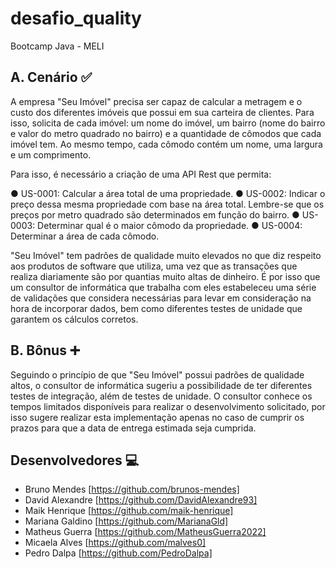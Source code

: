 # desafio_quality
Bootcamp Java - MELI

## A. Cenário :white_check_mark:

A empresa "Seu Imóvel" precisa ser capaz de calcular a metragem e o custo dos
diferentes imóveis que possui em sua carteira de clientes.
Para isso, solicita de cada imóvel: um nome do imóvel, um bairro (nome do bairro e
valor do metro quadrado no bairro) e a quantidade de cômodos que cada imóvel tem.
Ao mesmo tempo, cada cômodo contém um nome, uma largura e um comprimento.

Para isso, é necessário a criação de uma API Rest que permita:

● US-0001: Calcular a área total de uma propriedade.
● US-0002: Indicar o preço dessa mesma propriedade com base na área total.
Lembre-se que os preços por metro quadrado são determinados em função do bairro.
● US-0003: Determinar qual é o maior cômodo da propriedade.
● US-0004: Determinar a área de cada cômodo.

"Seu Imóvel" tem padrões de qualidade muito elevados no que diz respeito aos
produtos de software que utiliza, uma vez que as transações que realiza diariamente
são por quantias muito altas de dinheiro. É por isso que um consultor de informática
que trabalha com eles estabeleceu uma série de validações que considera necessárias
para levar em consideração na hora de incorporar dados, bem como diferentes testes
de unidade que garantem os cálculos corretos.

## B. Bônus :heavy_plus_sign:
Seguindo o princípio de que "Seu Imóvel" possui padrões de qualidade altos, o
consultor de informática sugeriu a possibilidade de ter diferentes testes de integração,
além de testes de unidade.
O consultor conhece os tempos limitados disponíveis para realizar o desenvolvimento
solicitado, por isso sugere realizar esta implementação apenas no caso de cumprir os
prazos para que a data de entrega estimada seja cumprida.

## Desenvolvedores :computer:

* Bruno Mendes [https://github.com/brunos-mendes]
* David Alexandre [https://github.com/DavidAlexandre93]
* Maik Henrique [https://github.com/maik-henrique]
* Mariana Galdino [https://github.com/MarianaGld]
* Matheus Guerra [https://github.com/MatheusGuerra2022]
* Micaela Alves [https://github.com/malves0]
* Pedro Dalpa [https://github.com/PedroDalpa]

